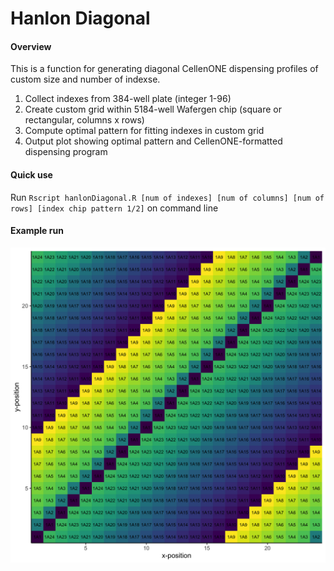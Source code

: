 # Hanlon Diagonal 

#### Overview
This is a function for generating diagonal CellenONE dispensing profiles of custom size and number of indexse. 

1. Collect indexes from 384-well plate (integer 1-96)
2. Create custom grid within 5184-well Wafergen chip (square or rectangular, columns x rows)
3. Compute optimal pattern for fitting indexes in custom grid
4. Output plot showing optimal pattern and CellenONE-formatted dispensing program

#### Quick use
Run `Rscript hanlonDiagonal.R [num of indexes] [num of columns] [num of rows] [index chip pattern 1/2]` on command line

#### Example run
![alt text](https://github.com/zhamadeh/HanlonDiagonal/blob/main/wafergen_24x24_24_indexes_1reps.png)
